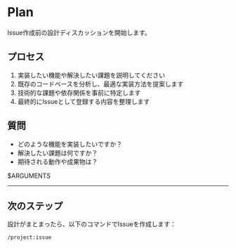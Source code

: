 # Plan

Issue作成前の設計ディスカッションを開始します。

## プロセス
1. 実装したい機能や解決したい課題を説明してください
2. 既存のコードベースを分析し、最適な実装方法を提案します
3. 技術的な課題や依存関係を事前に特定します
4. 最終的にIssueとして登録する内容を整理します

## 質問
- どのような機能を実装したいですか？
- 解決したい課題は何ですか？
- 期待される動作や成果物は？

$ARGUMENTS

---

## 次のステップ
設計がまとまったら、以下のコマンドでIssueを作成します：
```
/project:issue
```
